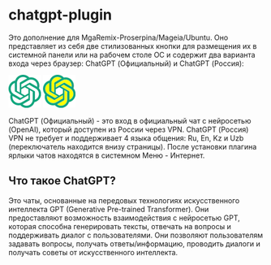 # chatgpt-plugin
Это дополнение для MgaRemix-Proserpina/Mageia/Ubuntu. Оно представляет из себя две стилизованных кнопки для размещения их в системной панели или на рабочем столе ОС и содержит два варианта входа через браузер: ChatGPT (Официальный) и ChatGPT (Россия):

![](https://github.com/AKotov-dev/chatgpt-plugin/blob/main/chatgpt-plugin/ico/chatgpt_plugin-64.png)  ![](https://github.com/AKotov-dev/chatgpt-plugin/blob/main/chatgpt-plugin/ico/chatgpt_plugin-russia-64.png)

ChatGPT (Официальный) - это вход в официальный чат с нейросетью (OpenAI), который доступен из России через VPN. ChatGPT (Россия) VPN не требует и поддерживает 4 языка общения: Ru, En, Kz и Uzb (переключатель находится внизу страницы). После установки плагина ярлыки чатов находятся в системном Меню - Интернет.

Что такое ChatGPT?
--
Это чаты, основанные на передовых технологиях искусственного интеллекта GPT (Generative Pre-trained Transformer). Они предоставляют возможность взаимодействия с нейросетью GPT, которая способна генерировать тексты, отвечать на вопросы и поддерживать диалог с пользователями. Они позволяют пользователям задавать вопросы, получать ответы/информацию, проводить диалоги и получать советы от искусственного интеллекта.

